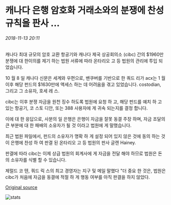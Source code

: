 # 캐나다 은행 암호화 거래소와의 분쟁에 찬성 규칙을 판사 ...

###### 2018-11-13 20:11

캐나다 최대 규모의 암호 교환 항공기와 캐나다 제국 상공회의소 (cibc) 간의 $1960만 분쟁에 대 한이의를 제기 하는 법원 서류에 따라 온타리오 고 등 법원의 관리에 투입 되었습니다.

10 월 8 일 캐나다 신문은 세계와 우편으로, 밴쿠버를 기반으로 한 쿼드 리가 acx는 1 월 이후 해당 펀드의 $1630만에 액세스 하는 데 어려움을 겪고 있었습니다. costodian, 그리고 그 소유자, 호세 레 스.

cibc는 이후 분쟁 자금을 원천 징수 하도록 법원에 요청 하 고, 해당 펀드를 예치 하 고 있는 항공기, 코 스토 디안, 또는 388 사용자에 게 귀속 되는지를 결정 합니다.

이에 대 한 응답으로, 사분의 일 은행은 은행이 자금을 잘못 동결 주장 하며, 자금 조달의 큰 부분에 대 한 패배의 소유자가 될 것 이라고 법원에 게 말했습니다.

최근 법원 파일에서, 펀드의 소유자가 명확 하 게 설정 되어 있지 않은 것에 동의 하는 것이 은행에 찬성 하 여 판결 된 온타리오 고 등 법원의 판사 글렌 Hainey.

판결에 따라 cibc는 이제 상급 법원의 회계사에 게 자금을 전달 해야 하므로 법원은 돈의 소유자를 식별 할 수 있습니다.

제럴드 코 텐, 쿼드 릭 스의 최고 경영자는 지구 및 메일 말했다 "더 중요 한 것은, 법원은 cibc가 처음에 자금을 동결에 적절 하 게 행동 여부를 아직 판결을 하지 않았다.

[Original source](https://cointelegraph.com/news/judge-rules-in-favor-of-canadian-bank-in-dispute-with-crypto-exchange)

![stats](https://c.statcounter.com/11760860/0/a89fa40b/1/ "stats")